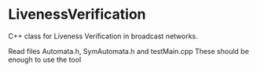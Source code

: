 # LivenessVerification
C++ class for Liveness Verification in broadcast networks.

Read files Automata.h, SymAutomata.h and testMain.cpp
These should be enough to use the tool
